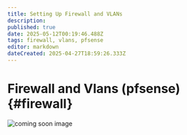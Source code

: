 ```yaml
---
title: Setting Up Firewall and VLANs
description: 
published: true
date: 2025-05-12T00:19:46.488Z
tags: firewall, vlans, pfsense
editor: markdown
dateCreated: 2025-04-27T18:59:26.333Z
---
```


# Firewall and Vlans (pfsense){#firewall}

<img src="/uploads/coming-soon.jpg" alt="coming soon image" class="full-width-image">